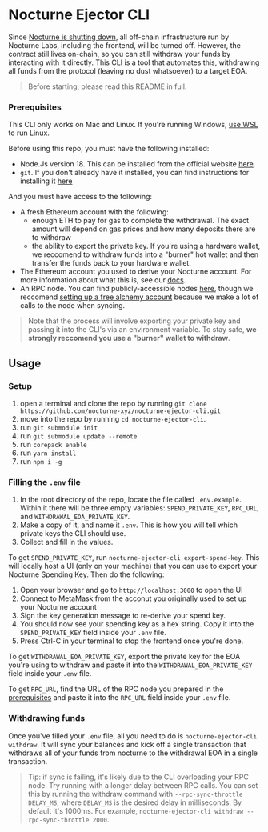 # Nocturne Ejector CLI

Since [Nocturne is shutting down](TODO), all off-chain infrastructure run by Nocturne Labs, including the frontend, will be turned off. However, the contract still lives on-chain, so you can still withdraw your funds by interacting with it directly. This CLI is a tool that automates this, withdrawing all funds from the protocol (leaving no dust whatsoever) to a target EOA.

> Before starting, please read this README in full.

### Prerequisites

This CLI only works on Mac and Linux. If you're running Windows, [use WSL](https://learn.microsoft.com/en-us/windows/wsl/install) to run Linux.

Before using this repo, you must have the following installed:
* Node.Js version 18. This can be installed from the official website [here](https://nodejs.org/en/download).
* `git`. If you don't already have it installed, you can find instructions for installing it [here](https://git-scm.com/book/en/v2/Getting-Started-Installing-Git)

And you must have access to the following:
* A fresh Ethereum account with the following:
	- enough ETH to pay for gas to complete the withdrawal. The exact amount will depend on gas prices and how many deposits there are to withdraw
	- the ability to export the private key. If you're using a hardware wallet, we reccomend to withdraw funds into a "burner" hot wallet and then transfer the funds back to your hardware wallet.
* The Ethereum account you used to derive your Nocturne account. For more information about what this is, see our [docs](https://nocturne-xyz.gitbook.io/nocturne/users/metamask-snap).
* An RPC node. You can find publicly-accessible nodes [here](https://ethereumnodes.com/), though we reccomend [setting up a free alchemy account](https://www.alchemy.com/overviews/private-rpc-endpoint) because we make a lot of calls to the node when syncing.

> Note that the process will involve exporting your private key and passing it into the CLI's via an environment variable. To stay safe, **we strongly reccomend you use a "burner" wallet to withdraw**.

## Usage

### Setup

1. open a terminal and clone the repo by running `git clone https://github.com/nocturne-xyz/nocturne-ejector-cli.git`
2. move into the repo by running `cd nocturne-ejector-cli`.
1. run `git submodule init`
2. run `git submodule update --remote`
3. run `corepack enable`
4. run `yarn install`
5. run `npm i -g`

### Filling the `.env` file

1. In the root directory of the repo, locate the file called `.env.example`. Within it there will be three empty variables: `SPEND_PRIVATE_KEY`, `RPC_URL`, and `WITHDRAWAL_EOA_PRIVATE_KEY`.
2. Make a copy of it, and name it `.env`. This is how you will tell which private keys the CLI should use.
3. Collect and fill in the values.

To get `SPEND_PRIVATE_KEY`, run `nocturne-ejector-cli export-spend-key`. This will locally host a UI (only on your machine) that you can use to export your Nocturne Spending Key. Then do the following:
1. Open your browser and go to `http://localhost:3000` to open the UI
2. Connect to MetaMask from the acconut you originally used to set up your Nocturne account
3. Sign the key generation message to re-derive your spend key.
4. You should now see your spending key as a hex string. Copy it into the `SPEND_PRIVATE_KEY` field inside your `.env` file.
5. Press Ctrl-C in your terminal to stop the frontend once you're done.

To get `WITHDRAWAL_EOA_PRIVATE_KEY`, export the private key for the EOA you're using to withdraw and paste it into the `WITHDRAWAL_EOA_PRIVATE_KEY` field inside your `.env` file.

To get `RPC_URL`, find the URL of the RPC node you prepared in the [prerequisites](#prerequisites) and paste it into the `RPC_URL` field inside your `.env` file.

### Withdrawing funds

Once you've filled your `.env` file, all you need to do is `nocturne-ejector-cli withdraw`. It will sync your balances and kick off a single transaction that withdraws all of your funds from nocturne to the withdrawal EOA in a single transaction.

> Tip: if sync is failing, it's likely due to the CLI overloading your RPC node. Try running with a longer delay between RPC calls. You can set this by running the withdraw command with `--rpc-sync-throttle DELAY_MS`, where `DELAY_MS` is the desired delay in milliseconds. By default it's 1000ms. For example, `nocturne-ejector-cli withdraw --rpc-sync-throttle 2000`.

